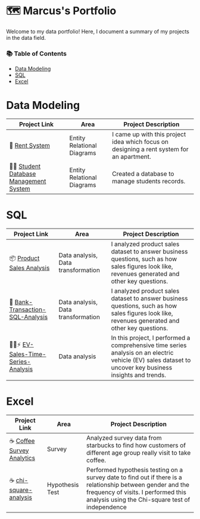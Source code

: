 # 🗺️ Marcus's Portfolio
Welcome to my data portfolio! Here, I document a summary of my projects in the data field.

### 📚 Table of Contents

- [Data Modeling](#data-modeling)
- [SQL](#sql)
- [Excel](#excel)

# Data Modeling

| Project Link | Area |  Project Description |
| --- | --- | --- |
| 🏬 [Rent System](https://github.com/marcusasar/Sql_data_models) | Entity Relational Diagrams | I came up with this project idea which focus on designing a rent system for an apartment. |
| 🧑‍🎓 [Student Database Management System](https://github.com/marcusasar/Sql_data_models) | Entity Relational Diagrams | Created a database to manage students records. |

# SQL

| Project Link | Area |  Project Description |
| --- | --- | --- |
| 📦 [Product Sales Analysis](https://github.com/marcusasar/SQL_Product_Sales/blob/main/README.md) | Data analysis, Data transformation | I analyzed product sales dataset to answer business questions, such as how sales figures look like, revenues generated and other key questions. |
| 🏦 [Bank-Transaction-SQL-Analysis](https://github.com/marcusasar/Bank-Transaction-SQL-Analysis) | Data analysis, Data transformation | I analyzed product sales dataset to answer business questions, such as how sales figures look like, revenues generated and other key questions. |
| 🚗🔋⚡ [EV-Sales-Time-Series-Analysis](https://github.com/marcusasar/ev-sales-time-series-analysis) | Data analysis | In this project, I performed a comprehensive time series analysis on an electric vehicle (EV) sales dataset to uncover key business insights and trends. |

# Excel

| Project Link | Area |  Project Description |
| --- | --- | --- |
| ☕️ [Coffee Survey Analytics](https://github.com/marcusasar/Starbucks_Survey_Excel) | Survey | Analyzed survey data from starbucks to find how customers of different age group really visit to take coffee. |
| ☕️ [chi-square-analysis](https://github.com/marcusasar/Chi-Square-Test-Poject) | Hypothesis Test | Performed hypothesis testing on a survey date to find out if there is a relationship between gender and the frequency of visits. I performed this analysis using the Chi-square test of independence |





